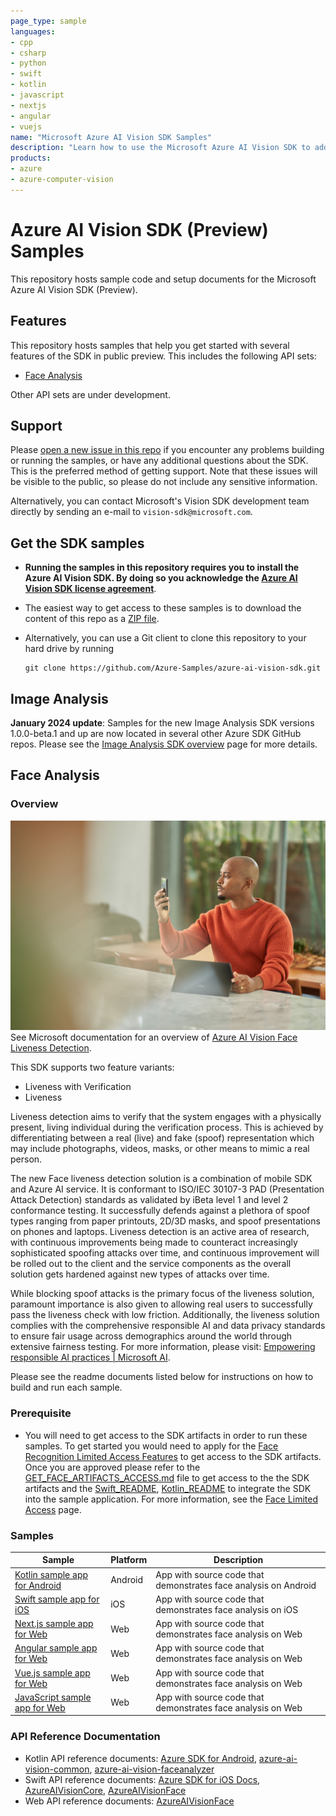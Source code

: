 ```yaml
---
page_type: sample
languages:
- cpp
- csharp
- python
- swift
- kotlin
- javascript
- nextjs
- angular
- vuejs
name: "Microsoft Azure AI Vision SDK Samples"
description: "Learn how to use the Microsoft Azure AI Vision SDK to add computer vision features to your apps."
products:
- azure
- azure-computer-vision
---
```


# Azure AI Vision SDK (Preview) Samples

This repository hosts sample code and setup documents for the Microsoft Azure AI Vision SDK (Preview).

## Features

This repository hosts samples that help you get started with several features of the SDK in public preview. This includes the following API sets:

* [Face Analysis](#face-analysis)

Other API sets are under development.

## Support

Please [open a new issue in this repo](https://github.com/Azure-Samples/azure-ai-vision-sdk/issues) if you encounter any problems building or running the samples, or have any additional questions about the SDK. This is the preferred method of getting support. Note that these issues will be visible to the public, so please do not include any sensitive information.

Alternatively, you can contact Microsoft's Vision SDK development team directly by sending an e-mail to  `vision-sdk@microsoft.com`.

## Get the SDK samples

* **Running the samples in this repository requires you to install the Azure AI Vision SDK. By doing so you acknowledge the [Azure AI Vision SDK license agreement](https://aka.ms/azai/vision/license)**.

* The easiest way to get access to these samples is to download the content of this repo as a [ZIP file](https://github.com/Azure-Samples/azure-ai-vision-sdk/archive/master.zip).

* Alternatively, you can use a Git client to clone this repository to your hard drive by running

  ```
  git clone https://github.com/Azure-Samples/azure-ai-vision-sdk.git
  ```

## Image Analysis

**January 2024 update**: Samples for the new Image Analysis SDK versions 1.0.0-beta.1 and up are now located in several other Azure SDK GitHub repos. Please see the [Image Analysis SDK overview](https://learn.microsoft.com/azure/ai-services/computer-vision/sdk/overview-sdk) page for more details.

## Face Analysis

### Overview

![face](docs/face/face-reco-mobile.jpg)
See Microsoft documentation for an overview of [Azure AI Vision Face Liveness Detection](https://aka.ms/azure-ai-vision-face-liveness-tutorial).

This SDK supports two feature variants:
- Liveness with Verification
- Liveness

Liveness detection aims to verify that the system engages with a physically present, living individual during the verification process. This is achieved by differentiating between a real (live) and fake (spoof) representation which may include photographs, videos, masks, or other means to mimic a real person.

The new Face liveness detection solution is a combination of mobile SDK and Azure AI service. It is conformant to ISO/IEC 30107-3 PAD (Presentation Attack Detection) standards as validated by iBeta level 1 and level 2 conformance testing. It successfully defends against a plethora of spoof types ranging from paper printouts, 2D/3D masks, and spoof presentations on phones and laptops. Liveness detection is an active area of research, with continuous improvements being made to counteract increasingly sophisticated spoofing attacks over time, and continuous improvement will be rolled out to the client and the service components as the overall solution gets hardened against new types of attacks over time.

While blocking spoof attacks is the primary focus of the liveness solution, paramount importance is also given to allowing real users to successfully pass the liveness check with low friction. Additionally, the liveness solution complies with the comprehensive responsible AI and data privacy standards to ensure fair usage across demographics around the world through extensive fairness testing. For more information, please visit: [Empowering responsible AI practices | Microsoft AI](https://www.microsoft.com/ai/responsible-ai).

Please see the readme documents listed below for instructions on how to build and run each sample. 

### Prerequisite

- You will need to get access to the SDK artifacts in order to run these samples. To get started you would need to apply for the [Face Recognition Limited Access Features](https://customervoice.microsoft.com/Pages/ResponsePage.aspx?id=v4j5cvGGr0GRqy180BHbR7en2Ais5pxKtso_Pz4b1_xUQjA5SkYzNDM4TkcwQzNEOE1NVEdKUUlRRCQlQCN0PWcu) to get access to the SDK artifacts. Once you are approved please refer to the [GET_FACE_ARTIFACTS_ACCESS.md](./GET_FACE_ARTIFACTS_ACCESS.md) file to get access to the the SDK artifacts and the [Swift_README](./samples/swift/face/FaceAnalyzerSample/README.md), [Kotlin_README](./samples/kotlin/face/FaceAnalyzerSample/README.md) to integrate the SDK into the sample application. For more information, see the [Face Limited Access](https://learn.microsoft.com/legal/cognitive-services/computer-vision/limited-access-identity?context=%2Fazure%2Fcognitive-services%2Fcomputer-vision%2Fcontext%2Fcontext) page.  

### Samples

| Sample                                                   | Platform | Description                              |
| ------------------------------------------------------------ | -------- | ---------------------------------------- |
| [Kotlin sample app for Android](samples/kotlin/face) | Android | App with source code that demonstrates face analysis on Android |
| [Swift sample app for iOS](samples/swift/face) | iOS | App with source code that demonstrates face analysis on iOS |
| [Next.js sample app for Web](samples/web/nextjs/) | Web | App with source code that demonstrates face analysis on Web |
| [Angular sample app for Web](samples/web/angularjs/) | Web | App with source code that demonstrates face analysis on Web |
| [Vue.js sample app for Web](samples/web/vuejs/) | Web | App with source code that demonstrates face analysis on Web |
| [JavaScript sample app for Web](samples/web/javascript/) | Web | App with source code that demonstrates face analysis on Web |

### API Reference Documentation

* Kotlin API reference documents: [Azure SDK for Android](https://azure.github.io/azure-sdk-for-android/), [azure-ai-vision-common](https://azure.github.io/azure-sdk-for-android/azure-ai-vision-common/index.html), [azure-ai-vision-faceanalyzer](https://azure.github.io/azure-sdk-for-android/azure-ai-vision-faceanalyzer/com/azure/android/ai/vision/faceanalyzer/package-summary.html)
* Swift API reference documents: [Azure SDK for iOS Docs](https://azure.github.io/azure-sdk-for-ios/), [AzureAIVisionCore](https://azure.github.io/azure-sdk-for-ios/AzureAIVisionCore/index.html), [AzureAIVisionFace](https://azure.github.io/azure-sdk-for-ios/AzureAIVisionFace/index.html)
* Web API reference documents: [AzureAIVisionFace](https://aka.ms/azure-ai-vision-face-liveness-client-sdk-web-api-reference)